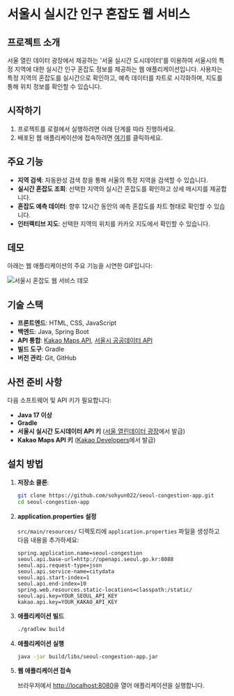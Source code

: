 # 서울시 실시간 인구 혼잡도 웹 서비스

## 프로젝트 소개

서울 열린 데이터 광장에서 제공하는 '서울 실시간 도시데이터'를 이용하여 서울시의 특정 지역에 대한 실시간 인구 혼잡도 정보를 제공하는 웹 애플리케이션입니다. 사용자는 특정 지역의 혼잡도를 실시간으로 확인하고, 예측 데이터를 차트로 시각화하며, 지도를 통해 위치 정보를 확인할 수 있습니다.

## 시작하기

1. 프로젝트를 로컬에서 실행하려면 아래 단계를 따라 진행하세요.
2. 배포된 웹 애플리케이션에 접속하려면 [여기](http://54.66.183.24/)를 클릭하세요.

## 주요 기능

- **지역 검색**: 자동완성 검색 창을 통해 서울의 특정 지역을 검색할 수 있습니다.
- **실시간 혼잡도 조회**: 선택한 지역의 실시간 혼잡도를 확인하고 상세 메시지를 제공합니다.
- **혼잡도 예측 데이터**: 향후 12시간 동안의 예측 혼잡도를 차트 형태로 확인할 수 있습니다.
- **인터랙티브 지도**: 선택한 지역의 위치를 카카오 지도에서 확인할 수 있습니다.

## 데모
아래는 웹 애플리케이션의 주요 기능을 시연한 GIF입니다:

![서울시 혼잡도 웹 서비스 데모](https://github.com/user-attachments/assets/22249dea-d9b1-4ca2-a72c-563306e09037)

## 기술 스택

- **프론트엔드**: HTML, CSS, JavaScript
- **백엔드**: Java, Spring Boot
- **API 통합**: [Kakao Maps API](https://developers.kakao.com/), [서울시 공공데이터 API](https://data.seoul.go.kr/)
- **빌드 도구**: Gradle
- **버전 관리**: Git, GitHub

## 사전 준비 사항

다음 소프트웨어 및 API 키가 필요합니다:
- **Java 17 이상**
- **Gradle**
- **서울시 실시간 도시데이터 API 키** ([서울 열린데이터 광장](https://data.seoul.go.kr/)에서 발급)
- **Kakao Maps API 키** ([Kakao Developers](https://developers.kakao.com/)에서 발급)

## 설치 방법

1. **저장소 클론**:

    ```bash
    git clone https://github.com/sohyun022/seoul-congestion-app.git
    cd seoul-congestion-app
    ```

2. **application.properties 설정**

   `src/main/resources/` 디렉토리에 `application.properties` 파일을 생성하고 다음 내용을 추가하세요:

    ```properties
    spring.application.name=seoul-congestion
    seoul.api.base-url=http://openapi.seoul.go.kr:8088
    seoul.api.request-type=json
    seoul.api.service-name=citydata
    seoul.api.start-index=1
    seoul.api.end-index=10
    spring.web.resources.static-locations=classpath:/static/
    seoul.api.key=YOUR_SEOUL_API_KEY
    kakao.api.key=YOUR_KAKAO_API_KEY
    ```

3. **애플리케이션 빌드**

    ```bash
    ./gradlew build
    ```

4. **애플리케이션 실행**

    ```bash
    java -jar build/libs/seoul-congestion-app.jar
    ```

5. **웹 애플리케이션 접속**

    브라우저에서 [http://localhost:8080](http://localhost:8080)을 열어 애플리케이션을 실행합니다.
